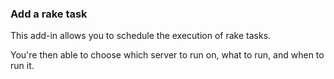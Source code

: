 <!-- post: -->


### Add a rake task
This add-in allows you to schedule the execution of rake tasks.

You're then able to choose which server to run on, what to run, and when to run it.

